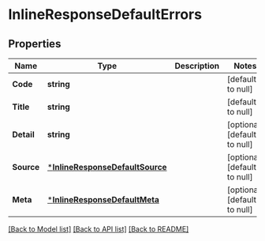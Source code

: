 # InlineResponseDefaultErrors

## Properties
Name | Type | Description | Notes
------------ | ------------- | ------------- | -------------
**Code** | **string** |  | [default to null]
**Title** | **string** |  | [default to null]
**Detail** | **string** |  | [optional] [default to null]
**Source** | [***InlineResponseDefaultSource**](inline_response_default_source.md) |  | [optional] [default to null]
**Meta** | [***InlineResponseDefaultMeta**](inline_response_default_meta.md) |  | [optional] [default to null]

[[Back to Model list]](../README.md#documentation-for-models) [[Back to API list]](../README.md#documentation-for-api-endpoints) [[Back to README]](../README.md)

